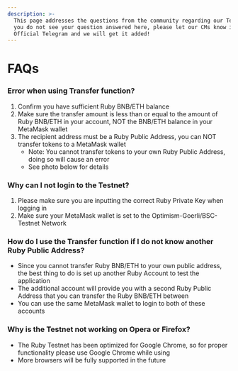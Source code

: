 ```yaml
---
description: >-
  This page addresses the questions from the community regarding our Testnet. If
  you do not see your question answered here, please let our CMs know in our
  Official Telegram and we will get it added!
---
```


# FAQs

### Error when using Transfer function? <a href="#error-when-using-transfer-function" id="error-when-using-transfer-function"></a>

1. Confirm you have sufficient Ruby BNB/ETH balance
2. Make sure the transfer amount is less than or equal to the amount of Ruby BNB/ETH in your account, NOT the BNB/ETH balance in your MetaMask wallet
3. The recipient address must be a Ruby Public Address, you can NOT transfer tokens to a MetaMask wallet
   * Note: You cannot transfer tokens to your own Ruby Public Address, doing so will cause an error
   * See photo below for details

### **Why can I not login to the Testnet?** <a href="#why-can-i-not-login-to-the-mainnet" id="why-can-i-not-login-to-the-mainnet"></a>

1. Please make sure you are inputting the correct Ruby Private Key when logging in
2. Make sure your MetaMask wallet is set to the Optimism-Goerli/BSC-Testnet Network

### How do I use the Transfer function if I do not know another Ruby Public Address? <a href="#how-do-i-use-the-transfer-function-if-i-do-not-know-another-ruby-public-address" id="how-do-i-use-the-transfer-function-if-i-do-not-know-another-ruby-public-address"></a>

* Since you cannot transfer Ruby BNB/ETH to your own public address, the best thing to do is set up another Ruby Account to test the application
* The additional account will provide you with a second Ruby Public Address that you can transfer the Ruby BNB/ETH between
* You can use the same MetaMask wallet to login to both of these accounts

### Why is the Testnet not working on Opera or Firefox? <a href="#why-is-the-mainnet-not-working-on-opera-or-firefox" id="why-is-the-mainnet-not-working-on-opera-or-firefox"></a>

* The Ruby Testnet has been optimized for Google Chrome, so for proper functionality please use Google Chrome while using
* More browsers will be fully supported in the future
